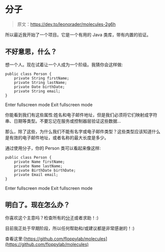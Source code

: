 # 分子

> 原文：<https://dev.to/leonorader/molecules-2g6h>

所以最近我开始了一个项目。它是一个有用的 Java 类库，带有内置的验证。

## 不好意思，什么？

想一个人。现在试着让一个人成为一个阶级。我猜你会这样做:

```
public class Person {
    private String firstName;
    private String lastName;
    private Date birthDate;
    private String email;    
} 
```

Enter fullscreen mode Exit fullscreen mode

你能看到我们有这些属性:姓名和电子邮件地址，但是我们必须将它们映射成字符串、日期等类型。不要忘记在服务或控制器层验证这些数据...

那么，除了这些，为什么我们不能有名字或电子邮件类型？这些类型应该知道什么是有效的电子邮件地址，或者名称的最大长度是多少。

通过使用分子，你的 Person 类可以看起来像这样:

```
public class Person {
    private Name firstName;
    private Name lastName;
    private BirthDate birthDate;
    private Email email;
} 
```

Enter fullscreen mode Exit fullscreen mode

## 明白了。现在怎么办？

你喜欢这个主意吗？检查所有的[分子](https://github.com/floppylab/molecules#what-molecules-are-available)或者求助！:)

目前我正处于早期阶段，所以任何帮助和/或建议都是非常感谢的！:)

查看这里:[https://github.com/floppylab/molecules](https://github.com/floppylab/molecules)